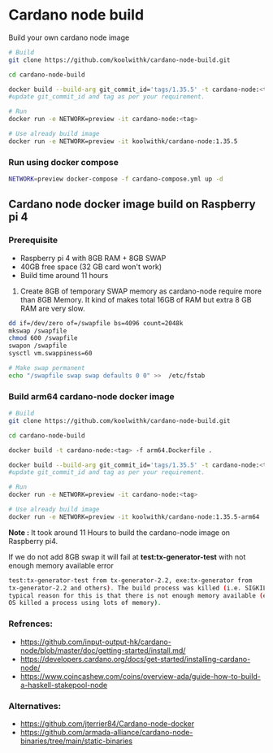 # Cardano node build

Build your own cardano node image

```bash
# Build
git clone https://github.com/koolwithk/cardano-node-build.git

cd cardano-node-build

docker build --build-arg git_commit_id='tags/1.35.5' -t cardano-node:<tag> -f Dockerfile .
#update git_commit_id and tag as per your requirement.

# Run
docker run -e NETWORK=preview -it cardano-node:<tag>

# Use already build image
docker run -e NETWORK=preview -it koolwithk/cardano-node:1.35.5

```

### Run using docker compose

```bash
NETWORK=preview docker-compose -f cardano-compose.yml up -d
```

## Cardano node docker image build on Raspberry pi 4

### Prerequisite
- Raspberry pi 4 with 8GB RAM + 8GB SWAP
- 40GB free space (32 GB card won't work)
- Build time around 11 hours

1. Create 8GB of temporary SWAP memory as cardano-node require more than 8GB Memory. It kind of makes total 16GB of RAM but extra 8 GB RAM are very slow.

```bash
dd if=/dev/zero of=/swapfile bs=4096 count=2048k
mkswap /swapfile
chmod 600 /swapfile
swapon /swapfile
sysctl vm.swappiness=60

# Make swap permanent
echo "/swapfile swap swap defaults 0 0" >>  /etc/fstab
```

### Build arm64 cardano-node docker image

```bash
# Build
git clone https://github.com/koolwithk/cardano-node-build.git

cd cardano-node-build

docker build -t cardano-node:<tag> -f arm64.Dockerfile .

docker build --build-arg git_commit_id='tags/1.35.5' -t cardano-node:<tag> -f arm64.Dockerfile .
#update git_commit_id and tag as per your requirement.

# Run
docker run -e NETWORK=preview -it cardano-node:<tag>

# Use already build image
docker run -e NETWORK=preview -it koolwithk/cardano-node:1.35.5-arm64

```
**Note :** It took around 11 Hours to build the cardano-node image on Raspberry pi4.

If we do not add 8GB swap it will fail at **test:tx-generator-test** with not enough memory available error

```bash
test:tx-generator-test from tx-generator-2.2, exe:tx-generator from
tx-generator-2.2 and others). The build process was killed (i.e. SIGKILL). The
typical reason for this is that there is not enough memory available (e.g. the
OS killed a process using lots of memory).
```

### Refrences:
- https://github.com/input-output-hk/cardano-node/blob/master/doc/getting-started/install.md/
- https://developers.cardano.org/docs/get-started/installing-cardano-node/
- https://www.coincashew.com/coins/overview-ada/guide-how-to-build-a-haskell-stakepool-node

### Alternatives:
- https://github.com/jterrier84/Cardano-node-docker
- https://github.com/armada-alliance/cardano-node-binaries/tree/main/static-binaries